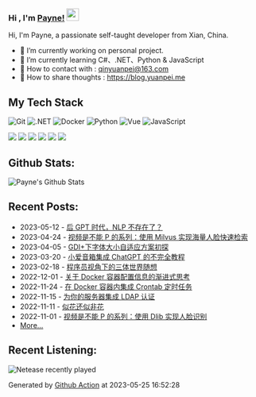 ### Hi , I'm [Payne!](https://blog.yuanpei.me) <img src="https://media.giphy.com/media/hvRJCLFzcasrR4ia7z/giphy.gif" width="25px">

Hi, I'm Payne, a passionate self-taught developer from Xian, China. 

- 🔭 I’m currently working on personal project.
- 🌱 I’m currently learning  C#、.NET、Python & JavaScript
- 💬 How to contact with : qinyuanpei@163.com
- 👯 How to share thoughts : https://blog.yuanpei.me

## My Tech Stack
![Git](https://img.shields.io/badge/-Git-%23F05032?style=flat-square&logo=git&logoColor=%23ffffff)
![.NET](https://img.shields.io/badge/-.NET-0080C3?style=flat-square&logo=microsoft&logoColor=ffffff)
![Docker](https://img.shields.io/badge/-Docker-%231572B6?style=flat-square&logo=docker)
![Python](http://img.shields.io/badge/-Python-3C78A9?style=flat-square&logo=python&logoColor=ffffff)
![Vue](https://img.shields.io/badge/-Vue-%23E44D27?style=flat-square&logo=html5&logoColor=ffffff)
![JavaScript](https://img.shields.io/badge/-JavaScript-%23F7DF1C?style=flat-square&logo=javascript&logoColor=000000&labelColor=%23F7DF1C&color=%23FFCE5A)

[![](https://img.shields.io/badge/Editor-Visual%20Studio%20Code-007ACC?style=flat-square&logo=visual-studio-code&logoColor=ffffff)](https://code.visualstudio.com/)
[![](https://img.shields.io/badge/-Markdown-black?style=flat-square&logo=markdown&logoColor=ffffff)](https://www.markdownguide.org/)
[![](https://img.shields.io/badge/-GitHub%20Actions-2088FF?style=flat-square&logo=github-actions&logoColor=ffffff)](https://github.com/features/actions)
[![](https://img.shields.io/badge/-PostgreSQL-336791?style=flat-square&logo=postgresql&logoColor=ffffff)](https://www.postgresql.org/)
[![](https://img.shields.io/badge/-Elastic%20Stack-005571?style=flat-square&logo=elastic-stack&logoColor=ffffff)](https://www.elastic.co/)
[![](https://img.shields.io/badge/-Linux-Fcc624?style=flat-square&logo=linux&logoColor=ffffff)](https://www.linux.org/)

## Github Stats:
![Payne's Github Stats](https://github-readme-stats.vercel.app/api?username=qinyuanpei&show_icons=true&theme=dark)

## Recent Posts:
* 2023-05-12 - [后 GPT 时代，NLP 不存在了？](https://blog.yuanpei.me/posts/in-the-post-gpt-era-nlp-no-longer-exists/)
* 2023-04-24 - [视频是不能 P 的系列：使用 Milvus 实现海量人脸快速检索](https://blog.yuanpei.me/posts/use-milvus-to-quickly-retrieve-massive-faces/)
* 2023-04-05 - [GDI+下字体大小自适应方案初探](https://blog.yuanpei.me/posts/exploration-of-font-size-adaptation-scheme-under-gdi+/)
* 2023-03-20 - [小爱音箱集成 ChatGPT 的不完全教程](https://blog.yuanpei.me/posts/the-xiaoai-speaker-integrates-an-incomplete-tutorial-on-chatgpt/)
* 2023-02-18 - [程序员视角下的三体世界随想](https://blog.yuanpei.me/posts/random-thoughts-of-three-body-world-as-programmers/)
* 2022-12-01 - [关于 Docker 容器配置信息的渐进式思考](https://blog.yuanpei.me/posts/progressive-thinking-about-docker-container-configuration-information/)
* 2022-11-24 - [在 Docker 容器内集成 Crontab 定时任务](https://blog.yuanpei.me/posts/integrate-crontab-scheduled-tasks-inside-docker-containers/)
* 2022-11-15 - [为你的服务器集成 LDAP 认证](https://blog.yuanpei.me/posts/integrate-ldap-authentication-for-your-server/)
* 2022-11-11 - [似花还似非花](https://blog.yuanpei.me/posts/like-flowers-not-flowers/)
* 2022-11-01 - [视频是不能 P 的系列：使用 Dlib 实现人脸识别](https://blog.yuanpei.me/posts/dlib-face-recognition-with-machine-learning/)
* [More...](https://blog.yuanpei.me/)

## Recent Listening:
![Netease recently played](https://listen.yuanpei.me/?id=47002864&title=最近在听&number=7&size=60&show_percent=1)

Generated by [Github Action](https://github.com/qinyuanpei/qinyuanpei/actions) at 2023-05-25 16:52:28
